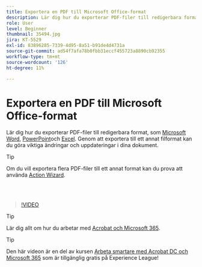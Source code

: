 ```yaml
---
title: Exportera en PDF till Microsoft Office-format
description: Lär dig hur du exporterar PDF-filer till redigerbara format som Microsoft Word, Excel eller PowerPoint
role: User
level: Beginner
thumbnail: 35494.jpg
jira: KT-5529
exl-id: 83896285-7339-4d95-8a51-b91de4d4731a
source-git-commit: ad54f7afa78b0fbb31eccf455723a8890cb92355
workflow-type: tm+mt
source-wordcount: '126'
ht-degree: 11%

---
```


# Exportera en PDF till Microsoft Office-format

Lär dig hur du exporterar PDF-filer till redigerbara format, som [Microsoft Word](https://www.adobe.com/se/acrobat/online/pdf-to-word.html), [PowerPoint](https://www.adobe.com/se/acrobat/online/pdf-to-ppt.html)och [Excel](https://www.adobe.com/se/acrobat/online/pdf-to-excel.html). Genom att exportera till ett annat filformat kan du göra viktiga ändringar och uppdateringar i dina dokument.

>[!TIP]
>
>Om du vill exportera flera PDF-filer till ett annat format kan du prova att använda [Action Wizard](../advanced-tasks/action.md).

<br> 

>[!VIDEO](https://video.tv.adobe.com/v/35494?quality=12&learn=on&hidetitle=true)

>[!TIP]
>
>Lär dig allt om hur du arbetar med [Acrobat och Microsoft 365](../integrate/integrate-overview.md).

>[!TIP]
>
>Den här videon är en del av kursen [Arbeta smartare med Acrobat DC och Microsoft 365](https://experienceleague.adobe.com/?recommended=Acrobat-U-1-2021.microsoft365) som är tillgänglig gratis på Experience League!
